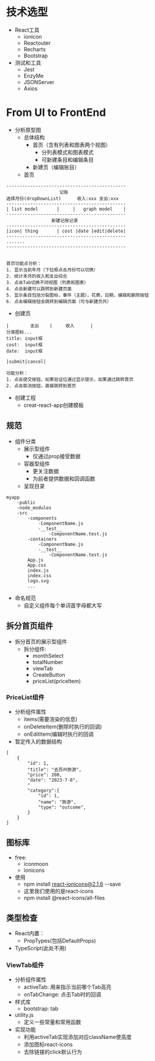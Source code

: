 # 技术选型

* React工具
    * ionicon
    * Reactouter
    * Recharts
    * Bootstrap
* 测试和工具
    * Jest
    * EnzyMe
    * JSONServer
    * Axios

# From UI to FrontEnd

* 分析原型图
    * 总体结构
        * 首页（含有列表和图表两个视图）
            * 分列表模式和图表模式
            * 可新建条目和编辑条目
        * 新建页（编辑账目）
    * 首页

```
---------------------------------------------
                    记账
选择月份(dropDownList)      收入:xxx 支出:xxx
---------------------------------------------
| list model       |     |   graph model    |
---------------------------------------------
                 新建记账记录
---------------------------------------------
|icon| thing       | cost |date |edit|delete|
---------------------------------------------
.......
---------------------------------------------


首页功能点分析：
1. 显示当前年月（下拉框点击月份可以切换）
2. 统计本月的收入和支出综合
3. 点击Tab切换不同视图（列表和图表）
4. 点击新建可以跳转到新建页面
5. 显示条目包括分裂图标，事件（主题），花费，日期，编辑和删除按钮
6. 点击编辑按钮会跳转到编辑页面（可与新建页共）
```  


   * 创建页
```
|        支出    |     收入      |
分类图标...
title: input框
cost:  input框
date:  input框

|submit|cancel|

功能分析：
1. 点击提交按钮，如果验证位通过显示提示，如果通过跳转首页
2. 点击取消按钮，直接跳转到首页
```

* 创建工程
    * creat-react-app创建模板
    
## 规范
* 组件分类
    * 展示型组件
        * 仅通过prop接受数据
    * 容器型组件
        * 更关注数据
        * 为前者提供数据和回调函数
    * 呈现目录
```
myapp
    -public
    -node_modules
    -src
        -components
            -ComponentName.js
            -__test__
                -ComponentName.test.js
        -containers
            -ComponentName.js
            -__test__
                -ComponentName.test.js
        App.js
        App.css
        index.js
        index.css
        logo.svg
        ...    
```        
* 命名规范
    * 自定义组件每个单词首字母都大写

## 拆分首页组件
* 拆分首页的展示型组件
    * 拆分组件:
        * monthSelect
        * totalNumber
        * viewTab
        * CreateButton
        * priceList(priceItem)
### PriceList组件  
* 分析组件属性
    * items(需要渲染的信息)
    * onDeleteItem(删除时执行的回调)
    * onEditItem(编辑时执行的回调
* 暂定传入的数据结构
```
[
    {
        "id": 1,
        "title": "去苏州旅游",
        "price": 200,
        "date": "2023-7-8",
        "
        "category":{
            "id": 1,
            "name": "旅游",
            "type": "outcome",
        }
    }
]
```

## 图标库
* free:
    * iconmoon
    * ionicons
* 使用
    * npm install react-ionicons@2.1.6 --save
    * 这里我们使用的是react-icons
    * npm install @react-icons/all-files
## 类型检查
* React内置：
    * PropTypes(包括DefaultProps)
* TypeScript(此处不用)

### ViewTab组件
* 分析组件属性
    * activeTab: 用来指示当前哪个Tab高亮
    * onTabChange: 点击Tab时的回调
* 样式库
    * bootstrap: tab
* utility.js
    * 定义一些常量和常用函数
* 实现功能
    * 利用activeTab实现添加对应className使高度
    * 添加图标react-icons
    * 去除链接的click默认行为
